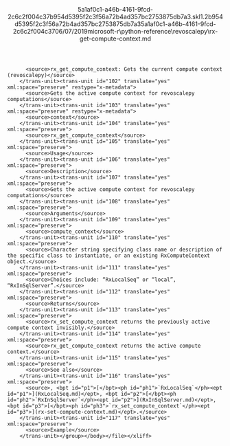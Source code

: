 <?xml version="1.0"?><xliff version="1.2" xmlns="urn:oasis:names:tc:xliff:document:1.2" xmlns:xsi="http://www.w3.org/2001/XMLSchema-instance" xsi:schemaLocation="urn:oasis:names:tc:xliff:document:1.2 xliff-core-1.2-transitional.xsd"><file datatype="xml" original="rx-get-compute-context.md" source-language="en-US" target-language="en-US"><header><tool tool-id="mdxliff" tool-name="mdxliff" tool-version="1.0-4e81c41" tool-company="Microsoft" /><xliffext:skl_file_name xmlns:xliffext="urn:microsoft:content:schema:xliffextensions">5a1af0c1-a46b-4161-9fcd-2c6c2f004c37b954d5395f2c3f56a72b4ad357bc2753875db7a3.skl</xliffext:skl_file_name><xliffext:version xmlns:xliffext="urn:microsoft:content:schema:xliffextensions">1.2</xliffext:version><xliffext:ms.openlocfilehash xmlns:xliffext="urn:microsoft:content:schema:xliffextensions">b954d5395f2c3f56a72b4ad357bc2753875db7a3</xliffext:ms.openlocfilehash><xliffext:ms.sourcegitcommit xmlns:xliffext="urn:microsoft:content:schema:xliffextensions">5a1af0c1-a46b-4161-9fcd-2c6c2f004c37</xliffext:ms.sourcegitcommit><xliffext:ms.lasthandoff xmlns:xliffext="urn:microsoft:content:schema:xliffextensions">06/07/2019</xliffext:ms.lasthandoff><xliffext:ms.openlocfilepath xmlns:xliffext="urn:microsoft:content:schema:xliffextensions">microsoft-r\python-reference\revoscalepy\rx-get-compute-context.md</xliffext:ms.openlocfilepath></header><body><group id="content" extype="content"><trans-unit id="101" translate="yes" xml:space="preserve" restype="x-metadata">
          <source>rx_get_compute_context: Gets the current compute context (revoscalepy)</source>
        </trans-unit><trans-unit id="102" translate="yes" xml:space="preserve" restype="x-metadata">
          <source>Gets the active compute context for revoscalepy computations</source>
        </trans-unit><trans-unit id="103" translate="yes" xml:space="preserve" restype="x-metadata">
          <source>context</source>
        </trans-unit><trans-unit id="104" translate="yes" xml:space="preserve">
          <source>rx_get_compute_context</source>
        </trans-unit><trans-unit id="105" translate="yes" xml:space="preserve">
          <source>Usage</source>
        </trans-unit><trans-unit id="106" translate="yes" xml:space="preserve">
          <source>Description</source>
        </trans-unit><trans-unit id="107" translate="yes" xml:space="preserve">
          <source>Gets the active compute context for revoscalepy computations</source>
        </trans-unit><trans-unit id="108" translate="yes" xml:space="preserve">
          <source>Arguments</source>
        </trans-unit><trans-unit id="109" translate="yes" xml:space="preserve">
          <source>compute_context</source>
        </trans-unit><trans-unit id="110" translate="yes" xml:space="preserve">
          <source>Character string specifying class name or description of the specific class to instantiate, or an existing RxComputeContext object.</source>
        </trans-unit><trans-unit id="111" translate="yes" xml:space="preserve">
          <source>Choices include: “RxLocalSeq” or “local”, “RxInSqlServer”.</source>
        </trans-unit><trans-unit id="112" translate="yes" xml:space="preserve">
          <source>Returns</source>
        </trans-unit><trans-unit id="113" translate="yes" xml:space="preserve">
          <source>rx_set_compute_context returns the previously active compute context invisibly.</source>
        </trans-unit><trans-unit id="114" translate="yes" xml:space="preserve">
          <source>rx_get_compute_context returns the active compute context.</source>
        </trans-unit><trans-unit id="115" translate="yes" xml:space="preserve">
          <source>See also</source>
        </trans-unit><trans-unit id="116" translate="yes" xml:space="preserve">
          <source>, <bpt id="p1">[</bpt><ph id="ph1">`RxLocalSeq`</ph><ept id="p1">](RxLocalSeq.md)</ept>, <bpt id="p2">[</bpt><ph id="ph2">`RxInSqlServer`</ph><ept id="p2">](RxInSqlServer.md)</ept>, <bpt id="p3">[</bpt><ph id="ph3">`rx_set_compute_context`</ph><ept id="p3">](rx-set-compute-context.md)</ept>.</source>
        </trans-unit><trans-unit id="117" translate="yes" xml:space="preserve">
          <source>Example</source>
        </trans-unit></group></body></file></xliff>